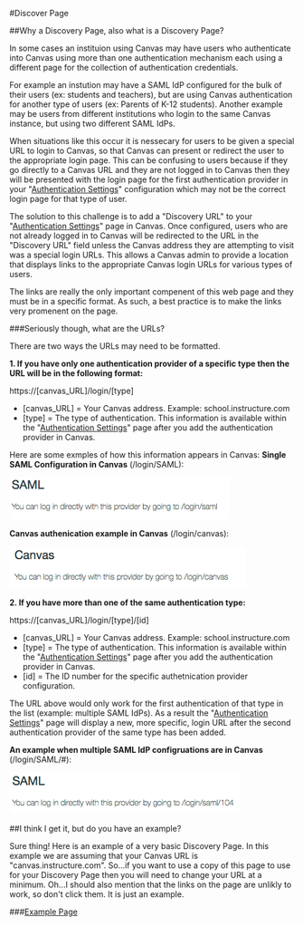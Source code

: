 #Discover Page

##Why a Discovery Page, also what is a Discovery Page?

In some cases an instituion using Canvas may have users who authenticate into Canvas using more than one authentication mechanism each using a different page for the collection of authentication credentials.

For example an instution may have a SAML IdP configured for the bulk of their users (ex: students and teachers), but are using Canvas authentication for another type of users (ex: Parents of K-12 students). Another example may be users from different institutions who login to the same Canvas instance, but using two different SAML IdPs. 

When situations like this occur it is nessecary for users to be given a special URL to login to Canvas, so that Canvas can present or redirect the user to the appropriate login page. This can be confusing to users because if they go directly to a Canvas URL and they are not logged in to Canvas then they will be presented with the login page for the first authentication provider in your "[Authentication Settings](https://community.canvaslms.com/docs/DOC-4284)" configuration which may not be the correct login page for that type of user.

The solution to this challenge is to add a "Discovery URL" to your "[Authentication Settings](https://community.canvaslms.com/docs/DOC-4284)" page in Canvas. Once configured, users who are not already logged in to Canvas will be redirected to the URL in the "Discovery URL" field unless the Canvas address they are attempting to visit was a special login URLs. This allows a Canvas admin to provide a location that displays links to the appropriate Canvas login URLs for various types of users.

The links are really the only important compenent of this web page and they must be in a specific format. As such, a best practice is to make the links very promenent on the page.

###Seriously though, what are the URLs?

There are two ways the URLs may need to be formatted. 

**1. If you have only one authentication provider of a specific type then the URL will be in the following format:**

  https://[canvas_URL]/login/[type]
   * [canvas_URL] = Your Canvas address. Example: school.instructure.com
   * [type] = The type of authentication. This information is available within the "[Authentication Settings](https://community.canvaslms.com/docs/DOC-4284)" page after you add the authentication provider in Canvas.
   
Here are some exmples of how this information appears in Canvas:
**Single SAML Configuration in Canvas** (/login/SAML):
    
  ![Screenshot displaying an example of SAML authentication login URL: /login/saml](images/singlesaml.png)
    
**Canvas authenication example in Canvas** (/login/canvas):

  ![Screenshot displaying an example of Canvas authentication login URL: /login/canvas](images/canvas.png)
    
**2. If you have more than one of the same authentication type:**

https://[canvas_URL]/login/[type]/[id]
   * [canvas_URL] = Your Canvas address. Example: school.instructure.com
   * [type] = The type of authentication. This information is available within the "[Authentication Settings](https://community.canvaslms.com/docs/DOC-4284)" page after you add the authentication provider in Canvas.
   * [id] = The ID number for the specific authetnication provider configuration.
   
The URL above would only work for the first authentication of that type in the list (example: multiple SAML IdPs). As a result the "[Authentication Settings](https://community.canvaslms.com/docs/DOC-4284)" page will display a new, more specific, login URL after the second authentication provider of the same type has been added.

**An example when multiple SAML IdP configruations are in Canvas** \(/login/SAML/#):
  
  ![Screenshot displaying an example of SAML authentication login URL: /login/saml/#](images/multisaml.png)

##I think I get it, but do you have an example?


Sure thing! Here is an example of a very basic Discovery Page. In this example we are assuming that your Canvas URL is "canvas.instructure.com". So...if you want to use a copy of this page to use for your Discovery Page then you will need to change your URL at a minimum. Oh...I should also mention that the links on the page are unlikly to work, so don't click them. It is just an example.

###[Example Page](example/)
